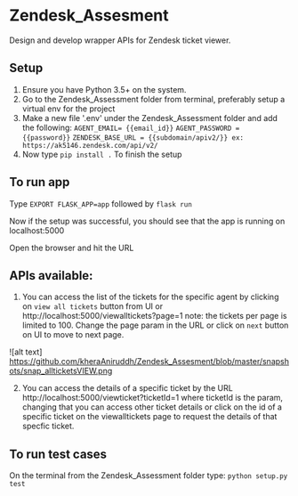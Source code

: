 # Zendesk_Assesment
Design and develop wrapper APIs for Zendesk ticket viewer.

## Setup
 1. Ensure you have Python 3.5+ on the system.
 2. Go to the Zendesk_Assessment folder from terminal, preferably setup a virtual env for the project
 3. Make a new file '.env' under the Zendesk_Assessment folder and add the following:
        `AGENT_EMAIL= {{email_id}}`
        `AGENT_PASSWORD = {{password}}`
         `ZENDESK_BASE_URL = {{subdomain/apiv2/}} ex: https://ak5146.zendesk.com/api/v2/`
 4. Now type `pip install .` 
  To finish the setup
 
 ## To run app
 Type `EXPORT FLASK_APP=app` followed by `flask run`
 
 Now if the setup was successful, you should see that the app is running on localhost:5000
 
 Open the browser and hit the URL
 
 ## APIs available:
 1. You can access the list of the tickets for the specific agent by clicking on `view all tickets` button from UI or
  http://localhost:5000/viewalltickets?page=1 
  note: the tickets per page is limited to 100. Change the page param in the URL or click on `next` button on UI to move to next page.
  
![alt text] https://github.com/kheraAniruddh/Zendesk_Assesment/blob/master/snapshots/snap_allticketsVIEW.png
  
  2. You can access the details of a specific ticket by the URL http://localhost:5000/viewticket?ticketId=1 
     where ticketId is the param, changing that you can access other ticket details or click on the id of a specific ticket on the viewalltickets page to request the details of that specfic ticket.
 
 ## To run test cases
 On the terminal from the Zendesk_Assessment folder type:
  `python setup.py test`
  



